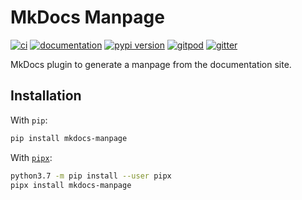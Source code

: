 # MkDocs Manpage

[![ci](https://github.com/pawamoy/mkdocs-manpage/workflows/ci/badge.svg)](https://github.com/pawamoy/mkdocs-manpage/actions?query=workflow%3Aci)
[![documentation](https://img.shields.io/badge/docs-mkdocs%20material-blue.svg?style=flat)](https://pawamoy.github.io/mkdocs-manpage/)
[![pypi version](https://img.shields.io/pypi/v/mkdocs-manpage.svg)](https://pypi.org/project/mkdocs-manpage/)
[![gitpod](https://img.shields.io/badge/gitpod-workspace-blue.svg?style=flat)](https://gitpod.io/#https://github.com/pawamoy/mkdocs-manpage)
[![gitter](https://badges.gitter.im/join%20chat.svg)](https://gitter.im/mkdocs-manpage/community)

MkDocs plugin to generate a manpage from the documentation site.

## Installation

With `pip`:
```bash
pip install mkdocs-manpage
```

With [`pipx`](https://github.com/pipxproject/pipx):
```bash
python3.7 -m pip install --user pipx
pipx install mkdocs-manpage
```
